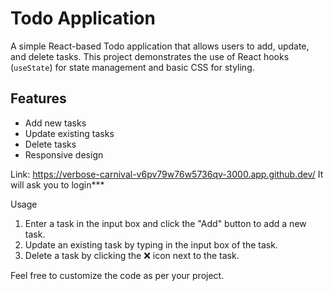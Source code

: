 # Todo Application

A simple React-based Todo application that allows users to add, update, and delete tasks. This project demonstrates the use of React hooks (`useState`) for state management and basic CSS for styling.

## Features

- Add new tasks
- Update existing tasks
- Delete tasks
- Responsive design

Link: https://verbose-carnival-v6pv79w76w5736qv-3000.app.github.dev/
It will ask you to login***

Usage

1. Enter a task in the input box and click the "Add" button to add a new task.
2. Update an existing task by typing in the input box of the task.
3. Delete a task by clicking the ❌ icon next to the task.


Feel free to customize the code as per your project.



